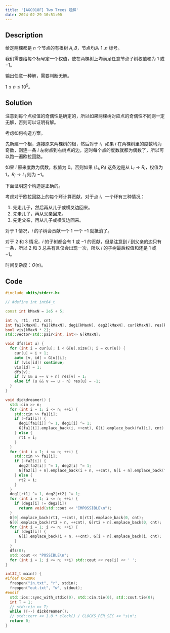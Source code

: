 ```yaml
---
title: '[AGC018F] Two Trees 题解'
date: 2024-02-29 10:51:00
---
```


## Description

给定两棵都是 $n$ 个节点的有根树 $A,B$，节点均从 $1..n$ 标号。

我们需要给每个标号定一个权值，使在两棵树上均满足任意节点子树权值和为 $1$ 或 $-1$。

输出任意一种解，需要判断无解。

$1\leq n\leq 10^5$。

## Solution

注意到每个点权值的奇偶性是确定的，所以如果两棵树对应点的奇偶性不同则一定无解，否则可以证明有解。

考虑如何构造方案。

先新建一个根，连接原来两棵树的根，然后对于 $i$，如果 $i$ 在两棵树里的度数均为奇数，则连一条 $i$ 左树点到右树点的边，这时每个点的度数就都为偶数了，所以可以跑一遍欧拉回路。

如果 $i$ 原来度数为偶数，权值为 $0$。否则如果 $(L_i,R_i)$ 这条边是从 $L_i\to R_i$，权值为 $1$，$R_i\to L_i$ 则为 $-1$。

下面证明这个构造是正确的。

考虑对于欧拉回路上的每个环计算贡献，对于点 $i$，一个环有三种情况：

1. 先走儿子，然后再从儿子或横叉边回来。
2. 先走儿子，再从父亲回来。
3. 先走父亲，再从儿子或横叉边回来。

对于 1 情况，$i$ 的子树会贡献一个 $1$ 一个 $-1$ 就抵消了。

对于 $2$ 和 $3$ 情况，$i$ 的子树都会有 $1$ 或 $-1$ 的贡献，但是注意到 $i$ 到父亲的边只有一条，所以 $2$ 和 $3$ 总共有且仅会出现一次，所以 $i$ 的子树最后权值和还是 $1$ 或 $-1$。

时间复杂度：$O(n)$。

## Code

```cpp
#include <bits/stdc++.h>

// #define int int64_t

const int kMaxN = 2e5 + 5;

int n, rt1, rt2, cnt;
int fa1[kMaxN], fa2[kMaxN], deg1[kMaxN], deg2[kMaxN], cur[kMaxN], res[kMaxN];
bool vis[kMaxN * 2];
std::vector<std::pair<int, int>> G[kMaxN];

void dfs(int u) {
  for (int i = cur[u]; i < G[u].size(); i = cur[u]) {
    cur[u] = i + 1;
    auto [v, id] = G[u][i];
    if (vis[id]) continue;
    vis[id] = 1;
    dfs(v);
    if (v && u == v + n) res[v] = 1;
    else if (u && v == u + n) res[u] = -1;
  }
}

void dickdreamer() {
  std::cin >> n;
  for (int i = 1; i <= n; ++i) {
    std::cin >> fa1[i];
    if (~fa1[i]) {
      deg1[fa1[i]] ^= 1, deg1[i] ^= 1;
      G[fa1[i]].emplace_back(i, ++cnt), G[i].emplace_back(fa1[i], cnt);
    } else {
      rt1 = i;
    }
  }
  for (int i = 1; i <= n; ++i) {
    std::cin >> fa2[i];
    if (~fa2[i]) {
      deg2[fa2[i]] ^= 1, deg2[i] ^= 1;
      G[fa2[i] + n].emplace_back(i + n, ++cnt), G[i + n].emplace_back(fa2[i] + n, cnt);
    } else {
      rt2 = i;
    }
  }
  deg1[rt1] ^= 1, deg2[rt2] ^= 1;
  for (int i = 1; i <= n; ++i) {
    if (deg1[i] != deg2[i])
      return void(std::cout << "IMPOSSIBLE\n");
  }
  G[0].emplace_back(rt1, ++cnt), G[rt1].emplace_back(0, cnt);
  G[0].emplace_back(rt2 + n, ++cnt), G[rt2 + n].emplace_back(0, cnt);
  for (int i = 1; i <= n; ++i) {
    if (deg1[i]) {
      G[i].emplace_back(i + n, ++cnt), G[i + n].emplace_back(i, cnt);
    }
  }
  dfs(0);
  std::cout << "POSSIBLE\n";
  for (int i = 1; i <= n; ++i) std::cout << res[i] << ' ';
}

int32_t main() {
#ifdef ORZXKR
  freopen("in.txt", "r", stdin);
  freopen("out.txt", "w", stdout);
#endif
  std::ios::sync_with_stdio(0), std::cin.tie(0), std::cout.tie(0);
  int T = 1;
  // std::cin >> T;
  while (T--) dickdreamer();
  // std::cerr << 1.0 * clock() / CLOCKS_PER_SEC << "s\n";
  return 0;
}
```